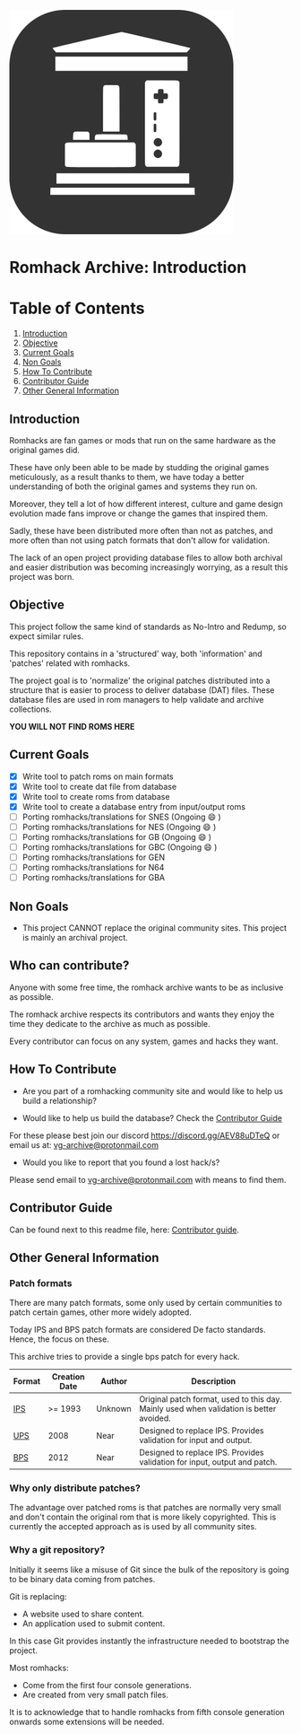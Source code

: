 ![videogame archive](./brand/videogame-archive-(alt).png "Videogame Archive")

# Romhack Archive: Introduction

# Table of Contents
1. [Introduction](#Introduction)
2. [Objective](#Objective)
3. [Current Goals](#Current-Goals)
4. [Non Goals](#Non-Goals)
5. [How To Contribute](#How-To-Contribute)
6. [Contributor Guide](#Contributor-Guide)
7. [Other General Information](#Other-General-Information)

## Introduction
Romhacks are fan games or mods that run on the same hardware as the original games did.

These have only been able to be made by studding the original games meticulously, as a result thanks to them, we have today a better understanding of both the original games and systems they run on.

Moreover, they tell a lot of how different interest, culture and game design evolution made fans improve or change the games that inspired them.

Sadly, these have been distributed more often than not as patches, and more often than not using patch formats that don't allow for validation.

The lack of an open project providing database files to allow both archival and easier distribution was becoming increasingly worrying, as a result this project was born.

## Objective
This project follow the same kind of standards as No-Intro and Redump, so expect similar rules.

This repository contains in a 'structured' way, both 'information' and 'patches' related with romhacks.

The project goal is to 'normalize' the original patches distributed into a structure that is easier to process to deliver database (DAT) files. These database files are used in rom managers to help validate and archive collections.

**YOU WILL NOT FIND ROMS HERE**

## Current Goals

- [x] Write tool to patch roms on main formats
- [x] Write tool to create dat file from database
- [x] Write tool to create roms from database
- [x] Write tool to create a database entry from input/output roms
- [ ] Porting romhacks/translations for SNES (Ongoing 😄  )
- [ ] Porting romhacks/translations for NES (Ongoing 😄 )
- [ ] Porting romhacks/translations for GB (Ongoing 😄 )
- [ ] Porting romhacks/translations for GBC (Ongoing 😄 )
- [ ] Porting romhacks/translations for GEN
- [ ] Porting romhacks/translations for N64
- [ ] Porting romhacks/translations for GBA

## Non Goals

- This project CANNOT replace the original community sites. This project is mainly an archival project.

## Who can contribute?
Anyone with some free time, the romhack archive wants to be as inclusive as possible.

The romhack archive respects its contributors and wants they enjoy the time they dedicate to the archive as much as possible.

Every contributor can focus on any system, games and hacks they want.

## How To Contribute

- Are you part of a romhacking community site and would like to help us build a relationship?

- Would like to help us build the database? Check the [Contributor Guide](./contributor-guide.md)

For these please best join our discord https://discord.gg/AEV88uDTeQ or email us at: vg-archive@protonmail.com

- Would you like to report that you found a lost hack/s? 

Please send email to vg-archive@protonmail.com with means to find them.

## Contributor Guide

Can be found next to this readme file, here: [Contributor guide](./contributor-guide.md).

## Other General Information

### Patch formats
There are many patch formats, some only used by certain communities to patch certain games, other more widely adopted.

Today IPS and BPS patch formats are considered De facto standards. Hence, the focus on these.

This archive tries to provide a single bps patch for every hack.

| **Format**                      | **Creation Date** | **Author** | **Description**                                                                         |
|---------------------------------|-------------------|------------|-----------------------------------------------------------------------------------------|
| [IPS](../third-party/docs/ips/ips_spec.md)   | >= 1993           | Unknown    | Original patch format, used to this day. Mainly used when validation is better avoided. |
| [UPS](../third-party/docs/ups1/ups-spec.pdf) | 2008              | Near       | Designed to replace IPS. Provides validation for input and output.                      |
| [BPS](.../third-party/docs/bps1/bps_spec.md)  | 2012              | Near       | Designed to replace IPS. Provides validation for input, output and patch.               |

### Why only distribute patches?
The advantage over patched roms is that patches are normally very small and don't contain the original rom that is more likely copyrighted. This is currently the accepted approach as is used by all community sites.

### Why a git repository?
Initially it seems like a misuse of Git since the bulk of the repository is going to be binary data coming from patches.

Git is replacing:
- A website used to share content.
- An application used to submit content.

In this case Git provides instantly the infrastructure needed to bootstrap the project.

Most romhacks:
- Come from the first four console generations.
- Are created from very small patch files.

It is to acknowledge that to handle romhacks from fifth console generation onwards some extensions will be needed.